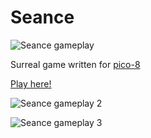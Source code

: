 # Seance

![Seance gameplay](https://www.lexaloffle.com/media/29796/3_seance%20p8_7.gif)

Surreal game written for [pico-8](https://www.lexaloffle.com/pico-8.php)

[Play here!](https://www.lexaloffle.com/bbs/?pid=83294#p)

![Seance gameplay 2](https://www.lexaloffle.com/media/29796/seance%20p8_13.gif)

![Seance gameplay 3](https://www.lexaloffle.com/media/29796/seance_0.gif)
